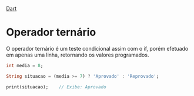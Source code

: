 [Dart](https://github.com/leofds/flutter-class/blob/master/dart/dart.md)

# Operador ternário

O operador ternário é um teste condicional assim com o if, porém efetuado em apenas uma linha, retornando os valores programados.

```dart
int media = 8;

String situacao = (media >= 7) ? 'Aprovado' : 'Reprovado';

print(situacao);    // Exibe: Aprovado
```
